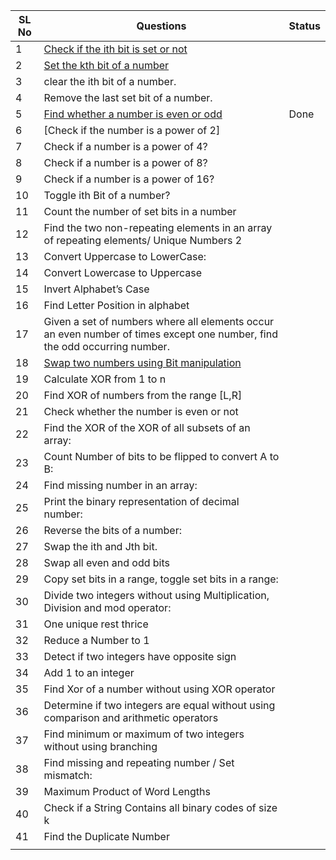 | SL No | Questions                                                                                                                                                                                                        | Status |
| ----- | ---------------------------------------------------------------------------------------------------------------------------------------------------------------------------------------------------------------- | ------ |
| 1     | [Check if the ith bit is set or not](https://www.geeksforgeeks.org/problems/check-whether-k-th-bit-is-set-or-not-1587115620/1?itm_source=geeksforgeeks&itm_medium=article&itm_campaign=bottom_sticky_on_article) |
| 2     | [Set the kth bit of a number](https://www.geeksforgeeks.org/problems/set-kth-bit3724/1?itm_source=geeksforgeeks&itm_medium=article&itm_campaign=bottom_sticky_on_article)                                        |
| 3     | clear the ith bit of a number.                                                                                                                                                                                   |
| 4     | Remove the last set bit of a number.                                                                                                                                                                             |
| 5     | [Find whether a number is even or odd](https://www.geeksforgeeks.org/problems/odd-or-even3618/1?itm_source=geeksforgeeks&itm_medium=article&itm_campaign=practice_card)                                          | Done   |
| 6     | [Check if the number is a power of 2]                                                                                                                                                                             |
| 7     | Check if a number is a power of 4?                                                                                                                                                                               |
| 8     | Check if a number is a power of 8?                                                                                                                                                                               |
| 9     | Check if a number is a power of 16?                                                                                                                                                                              |
| 10    | Toggle ith Bit of a number?                                                                                                                                                                                      |
| 11    | Count the number of set bits in a number                                                                                                                                                                         |
| 12    | Find the two non-repeating elements in an array of repeating elements/ Unique Numbers 2                                                                                                                          |
| 13    | Convert Uppercase to LowerCase:                                                                                                                                                                                  |
| 14    | Convert Lowercase to Uppercase                                                                                                                                                                                   |
| 15    | Invert Alphabet’s Case                                                                                                                                                                                           |
| 16    | Find Letter Position in alphabet                                                                                                                                                                                 |
| 17    | Given a set of numbers where all elements occur an even number of times except one number, find the odd occurring number.                                                                                        |
| 18    | [Swap two numbers using Bit manipulation](https://www.geeksforgeeks.org/problems/swap-two-numbers3844/1)                                                                                                                                                          |
| 19    | Calculate XOR from 1 to n                                                                                                                                                                                        |
| 20    | Find XOR of numbers from the range [L,R]                                                                                                                                                                         |
| 21    | Check whether the number is even or not                                                                                                                                                                          |
| 22    | Find the XOR of the XOR of all subsets of an array:                                                                                                                                                              |
| 23    | Count Number of bits to be flipped to convert A to B:                                                                                                                                                            |
| 24    | Find missing number in an array:                                                                                                                                                                                 |
| 25    | Print the binary representation of decimal number:                                                                                                                                                               |
| 26    | Reverse the bits of a number:                                                                                                                                                                                    |
| 27    | Swap the ith and Jth bit.                                                                                                                                                                                        |
| 28    | Swap all even and odd bits                                                                                                                                                                                       |
| 29    | Copy set bits in a range, toggle set bits in a range:                                                                                                                                                            |
| 30    | Divide two integers without using Multiplication, Division and mod operator:                                                                                                                                     |
| 31    | One unique rest thrice                                                                                                                                                                                           |
| 32    | Reduce a Number to 1                                                                                                                                                                                             |
| 33    | Detect if two integers have opposite sign                                                                                                                                                                        |
| 34    | Add 1 to an integer                                                                                                                                                                                              |
| 35    | Find Xor of a number without using XOR operator                                                                                                                                                                  |
| 36    | Determine if two integers are equal without using comparison and arithmetic operators                                                                                                                            |
| 37    | Find minimum or maximum of two integers without using branching                                                                                                                                                  |
| 38    | Find missing and repeating number / Set mismatch:                                                                                                                                                                |
| 39    | Maximum Product of Word Lengths                                                                                                                                                                                  |
| 40    | Check if a String Contains all binary codes of size k                                                                                                                                                            |
| 41    | Find the Duplicate Number                                                                                                                                                                                        |
|       |
